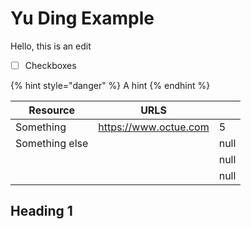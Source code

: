 # Yu Ding Example

Hello, this is an edit

* [ ] Checkboxes

{% hint style="danger" %}
A hint
{% endhint %}

<table><thead><tr><th>Resource</th><th>URLS</th><th data-type="rating" data-max="5"></th></tr></thead><tbody><tr><td>Something</td><td><a href="https://www.octue.com">https://www.octue.com</a></td><td>5</td></tr><tr><td>Something else</td><td></td><td>null</td></tr><tr><td></td><td></td><td>null</td></tr><tr><td></td><td></td><td>null</td></tr></tbody></table>

## Heading 1
